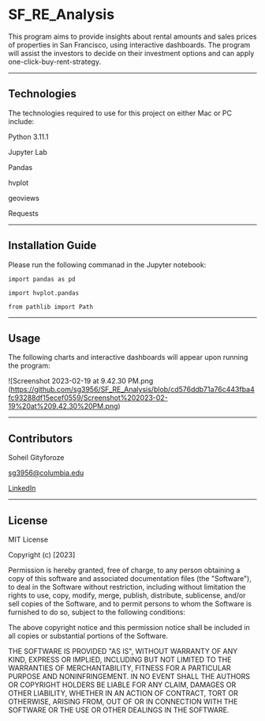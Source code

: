 # SF_RE_Analysis

This program aims to provide insights about rental amounts and sales prices of properties in San Francisco, using interactive dashboards. The program will assist the investors to decide on their investment options and can apply one-click-buy-rent-strategy.




---

## Technologies

The technologies required to use for this project on either Mac or PC include:

Python 3.11.1

Jupyter Lab

Pandas

hvplot

geoviews

Requests


---

## Installation Guide

Please run the following commanad in the Jupyter notebook:

`import pandas as pd`


`import hvplot.pandas`


`from pathlib import Path`


---

## Usage

The following charts and interactive dashboards will appear upon running the program:
 
 
 
 
![Screenshot 2023-02-19 at 9.42.30 PM.png (https://github.com/sg3956/SF_RE_Analysis/blob/cd576ddb71a76c443fba4fc93288df15ecef0559/Screenshot%202023-02-19%20at%209.42.30%20PM.png)


---

## Contributors

Soheil Gityforoze

sg3956@columbia.edu

[LinkedIn](https://www.linkedin.com/feed/)

---

## License

MIT License

Copyright (c) [2023]

Permission is hereby granted, free of charge, to any person obtaining a copy of this software and associated documentation files (the "Software"), to deal in the Software without restriction, including without limitation the rights to use, copy, modify, merge, publish, distribute, sublicense, and/or sell copies of the Software, and to permit persons to whom the Software is furnished to do so, subject to the following conditions:

The above copyright notice and this permission notice shall be included in all copies or substantial portions of the Software.

THE SOFTWARE IS PROVIDED "AS IS", WITHOUT WARRANTY OF ANY KIND, EXPRESS OR IMPLIED, INCLUDING BUT NOT LIMITED TO THE WARRANTIES OF MERCHANTABILITY, FITNESS FOR A PARTICULAR PURPOSE AND NONINFRINGEMENT. IN NO EVENT SHALL THE AUTHORS OR COPYRIGHT HOLDERS BE LIABLE FOR ANY CLAIM, DAMAGES OR OTHER
LIABILITY, WHETHER IN AN ACTION OF CONTRACT, TORT OR OTHERWISE, ARISING FROM, OUT OF OR IN CONNECTION WITH THE SOFTWARE OR THE USE OR OTHER DEALINGS IN THE SOFTWARE.
